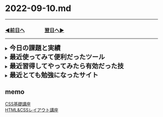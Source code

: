 # 2022-09-10.md
  
---

### [◀️前日へ](https://github.com/yuasys/chatty-journal/blob/main/2022/09/2022-09-09.md)&emsp;&emsp;&emsp;&emsp;[翌日へ▶️](https://github.com/yuasys/chatty-journal/blob/main/2022/09/2022-09-11.md)

---
<details>
<summary><h2 style="display:inline">今日の課題と実績</h2></summary>
 <h3>やりたいこと/やったこと</h3>
 <ol>
  <li>「レイアウト講座」の勉強(教材は<a href="https://youtube.com/playlist?list=PLwM1-TnN_NN5x6_-OTH9BFVgbYg_l7oEN">この動画</a>を利用)</li>
  <li>ふとした不安「本当にIEを無視して大丈夫？」
   <br>レイアウトを学んでgridのすばらしさはわかってきた。しかし、いまさらではあるが、現場では古いPCがいまだに無管理状態で使われていることが多い。
   <br>なので、本当にIEを無視してgridを導入しても問題ないのか不安がよぎり気になって仕方ないです。
   <br>そこで、調べてみました。今から4年以上も前に、すでに<a href="https://coliss.com/articles/build-websites/operation/css/how-to-css-grid-for-ie11.html" target=”_blank”>こういう記事</a>が出ており、安心して導入してもかまわないと判断しました。むしろ躊躇していること自体とても無駄ですね。
 </ol>
 <h3>やってみて気づいたこと</h3>
 <ol>
  <li>githubのMarkDown記法ではaタグの属性で <code>target=”_blank”</code> は無効になる</li>
    <li>githubのMarDown記法では``` ～ ```も無効になるので、&lt;code&gt;タグを使う。</li>
  <details>
   <summary><h3 style="display:inline">レイアウト講座No01</h3></summary>
   <h4>うまくレイアウトするためのテクニック</h4>
   要素に背景色とアウトラインを描画することにより一目で要素の領域やmargin, paddingが分かるようにする
   <br>演習の成果は<a href="https://github.com/yuasys/html-basic-study/tree/main/layout-cource/lesson01">このサイト</a>で確認できます。（会員限定）
  </details>
</details>

<details>
  <summary><h2 style="display:inline"?>最近使ってみて便利だったツール</h2></summary>
  <ul>
   <li>オンラインツール：<a href="https://favicon-generator.mintsu-dev.com/">ファビコンジェネレータ</a>で任意の画像をfaviconに変換</li>
   <li>オンラインツール：<a href="https://placehold.jp/">プレスホルダー</a>で任意サイズのダミー画像を生成</li>
  </ul>
</details>
 <details>
  <summary><h2 style="display:inline"?>最近習得してやってみたら有効だった技</h2></summary>
  <ul>
   <li>画面のキャッシュデータの削除／更新</li>
   <div><img style="width:640px" src="../../images/fig22-09-07_1.png"></div>
  </ul>
</details>
 <details>
  <summary><h2 style="display:inline"?>最近とても勉強になったサイト</h2></summary>
  <ul>
   <li>CSSによるレイアウトデザイン：
     <a href="[https://www.nishishi.com/css/resize-image-keep-aspect-ratio.htm](https://youtube.com/playlist?list=PLwM1-TnN_NN5x6_-OTH9BFVgbYg_l7oEN)l">
       この講座</a>にもっと早く気づけばよかった。わかりやすくて親切な動画教材。</li>
  </ul>
</details>

## memo

[CSS基礎講座](https://youtube.com/playlist?list=PLwM1-TnN_NN5jWN09yjtxWng2XZa88ate)  
[HTML&CSSレイアウト講座](https://youtube.com/playlist?list=PLwM1-TnN_NN5x6_-OTH9BFVgbYg_l7oEN)
